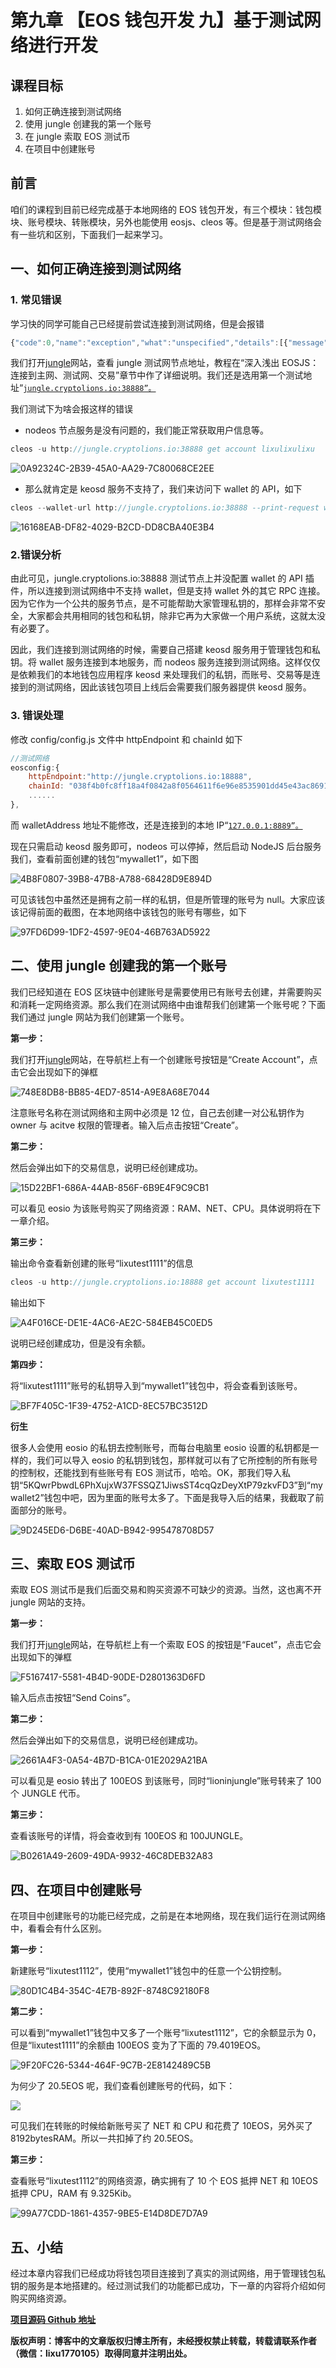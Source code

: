 # 第九章 【EOS 钱包开发 九】基于测试网络进行开发

## 课程目标

1.  如何正确连接到测试网络
2.  使用 jungle 创建我的第一个账号
3.  在 jungle 索取 EOS 测试币
4.  在项目中创建账号

## 前言

咱们的课程到目前已经完成基于本地网络的 EOS 钱包开发，有三个模块：钱包模块、账号模块、转账模块，另外也能使用 eosjs、cleos 等。但是基于测试网络会有一些坑和区别，下面我们一起来学习。

## 一、如何正确连接到测试网络

### 1\. 常见错误

学习快的同学可能自己已经提前尝试连接到测试网络，但是会报错

```js
{"code":0,"name":"exception","what":"unspecified","details":[{"message":"Unknown Endpoint","file":"http_plugin.cpp","line_number":298,"method":"handle_http_request"}]} 
```

我们打开[jungle](http://jungle.cryptolions.io/)网站，查看 jungle 测试网节点地址，教程在“深入浅出 EOSJS：连接到主网、测试网、交易”章节中作了详细说明。我们还是选用第一个测试地址“[`jungle.cryptolions.io:38888”。`](http://jungle.cryptolions.io:38888”。)

我们测试下为啥会报这样的错误

*   nodeos 节点服务是没有问题的，我们能正常获取用户信息等。

```js
cleos -u http://jungle.cryptolions.io:38888 get account lixulixulixu 
```

![0A92324C-2B39-45A0-AA29-7C80068CE2EE](img/df007a78cc46df082a587df6f629394f.jpg)

*   那么就肯定是 keosd 服务不支持了，我们来访问下 wallet 的 API，如下

```js
cleos --wallet-url http://jungle.cryptolions.io:38888 --print-request wallet list 
```

![16168EAB-DF82-4029-B2CD-DD8CBA40E3B4](img/22a1dbf63c94d8d241610eb39070a7dc.jpg)

### 2.错误分析

由此可见，jungle.cryptolions.io:38888 测试节点上并没配置 wallet 的 API 插件，所以连接到测试网络中不支持 wallet，但是支持 wallet 外的其它 RPC 连接。因为它作为一个公共的服务节点，是不可能帮助大家管理私钥的，那样会非常不安全，大家都会共用相同的钱包和私钥，除非它再为大家做一个用户系统，这就太没有必要了。

因此，我们连接到测试网络的时候，需要自己搭建 keosd 服务用于管理钱包和私钥。将 wallet 服务连接到本地服务，而 nodeos 服务连接到测试网络。这样仅仅是依赖我们的本地钱包应用程序 keosd 来处理我们的私钥，而账号、交易等是连接到的测试网络，因此该钱包项目上线后会需要我们服务器提供 keosd 服务。

### 3\. 错误处理

修改 config/config.js 文件中 httpEndpoint 和 chainId 如下

```js
//测试网络
eosconfig:{
    httpEndpoint:"http://jungle.cryptolions.io:18888",
    chainId: "038f4b0fc8ff18a4f0842a8f0564611f6e96e8535901dd45e43ac8691a1c4dca", 
    ......
}, 
```

而 walletAddress 地址不能修改，还是连接到的本地 IP“[`127.0.0.1:8889”。`](http://127.0.0.1:8889”。)

现在只需启动 keosd 服务即可，nodeos 可以停掉，然后启动 NodeJS 后台服务我们，查看前面创建的钱包“mywallet1”，如下图

![4B8F0807-39B8-47B8-A788-68428D9E894D](img/9d5cf88544bc8ccc18b3aa7bb1a0f20e.jpg)

可见该钱包中虽然还是拥有之前一样的私钥，但是所管理的账号为 null。大家应该该记得前面的截图，在本地网络中该钱包的账号有哪些，如下

![97FD6D99-1DF2-4597-9E04-46B763AD5922](img/3fe74c78adb9cea27ae30878481d2292.jpg)

## 二、使用 jungle 创建我的第一个账号

我们已经知道在 EOS 区块链中创建账号是需要使用已有账号去创建，并需要购买和消耗一定网络资源。那么我们在测试网络中由谁帮我们创建第一个账号呢？下面我们通过 jungle 网站为我们创建第一个账号。

**第一步：**

我们打开[jungle](http://jungle.cryptolions.io/)网站，在导航栏上有一个创建账号按钮是“Create Account”，点击它会出现如下的弹框

![748E8DB8-BB85-4ED7-8514-A9E8A68E7044](img/9286db290a6a44434e53022793e4fa91.jpg)

注意账号名称在测试网络和主网中必须是 12 位，自己去创建一对公私钥作为 owner 与 acitve 权限的管理者。输入后点击按钮“Create”。

**第二步：**

然后会弹出如下的交易信息，说明已经创建成功。

![15D22BF1-686A-44AB-856F-6B9E4F9C9CB1](img/afdc82d920b9c6f640d814911fce51d4.jpg)

可以看见 eosio 为该账号购买了网络资源：RAM、NET、CPU。具体说明将在下一章介绍。

**第三步：**

输出命令查看新创建的账号“lixutest1111”的信息

```js
cleos -u http://jungle.cryptolions.io:18888 get account lixutest1111 
```

输出如下

![A4F016CE-DE1E-4AC6-AE2C-584EB45C0ED5](img/d1f869433d1d5975de8a2c0ae3e3fb30.jpg)

说明已经创建成功，但是没有余额。

**第四步：**

将“lixutest1111”账号的私钥导入到“mywallet1”钱包中，将会查看到该账号。

![BF7F405C-1F39-4752-A1CD-8EC57BC3512D](img/54523d62893af8cd7fee3f141d46eb32.jpg)

**衍生**

很多人会使用 eosio 的私钥去控制账号，而每台电脑里 eosio 设置的私钥都是一样的，我们可以导入 eosio 的私钥到钱包，那样就可以有了它所控制的所有账号的控制权，还能找到有些账号有 EOS 测试币，哈哈。OK，那我们导入私钥“5KQwrPbwdL6PhXujxW37FSSQZ1JiwsST4cqQzDeyXtP79zkvFD3”到“mywallet2”钱包中吧，因为里面的账号太多了。下面是我导入后的结果，我截取了前面部分的账号。

![9D245ED6-D6BE-40AD-B942-995478708D57](img/71ec66419492274eb46c8668b1f6ef2f.jpg)

## 三、索取 EOS 测试币

索取 EOS 测试币是我们后面交易和购买资源不可缺少的资源。当然，这也离不开 jungle 网站的支持。

**第一步：**

我们打开[jungle](http://jungle.cryptolions.io/)网站，在导航栏上有一个索取 EOS 的按钮是“Faucet”，点击它会出现如下的弹框

![F5167417-5581-4B4D-90DE-D2801363D6FD](img/781e0640e28b5fdbf7f2aff6754a2474.jpg)

输入后点击按钮“Send Coins”。

**第二步：**

然后会弹出如下的交易信息，说明已经创建成功。

![2661A4F3-0A54-4B7D-B1CA-01E2029A21BA](img/e20232466bd87311c028f81299b9f9ee.jpg)

可以看见是 eosio 转出了 100EOS 到该账号，同时“lioninjungle”账号转来了 100 个 JUNGLE 代币。

**第三步：**

查看该账号的详情，将会查收到有 100EOS 和 100JUNGLE。

![B0261A49-2609-49DA-9932-46C8DEB32A83](img/3ee009c3dd566399ce33b98f7185e1df.jpg)

## 四、在项目中创建账号

在项目中创建账号的功能已经完成，之前是在本地网络，现在我们运行在测试网络中，看看会有什么区别。

**第一步：**

新建账号“lixutest1112”，使用“mywallet1”钱包中的任意一个公钥控制。

![80D1C4B4-354C-4E7B-892F-8748C92180F8](img/53922fe382da2fcfe35cded5dce65d48.jpg)

**第二步：**

可以看到“mywallet1”钱包中又多了一个账号“lixutest1112”，它的余额显示为 0，但是“lixutest1111”的余额由 100EOS 变为了下面的 79.4019EOS。

![9F20FC26-5344-464F-9C7B-2E8142489C5B](img/f6fcac16184c9098e119d770a0b6c25e.jpg)

为何少了 20.5EOS 呢，我们查看创建账号的代码，如下：

![](img/8f40269ca0574543668782e6a196130a.jpg)

可见我们在转账的时候给新账号买了 NET 和 CPU 和花费了 10EOS，另外买了 8192bytesRAM。所以一共扣掉了约 20.5EOS。

**第三步：**

查看账号“lixutest1112”的网络资源，确实拥有了 10 个 EOS 抵押 NET 和 10EOS 抵押 CPU，RAM 有 9.325Kib。

![99A77CDD-1861-4357-9BE5-E14D8DE7D7A9](img/53758950d50037387a59f00fdb10f4b9.jpg)

## 五、小结

经过本章内容我们已经成功将钱包项目连接到了真实的测试网络，用于管理钱包私钥的服务是本地搭建的。经过测试我们的功能都已成功，下一章的内容将介绍如何购买网络资源。

**[项目源码 Github 地址](https://github.com/lixuCode/EOSWallet)**

**版权声明：博客中的文章版权归博主所有，未经授权禁止转载，转载请联系作者（微信：lixu1770105）取得同意并注明出处。**